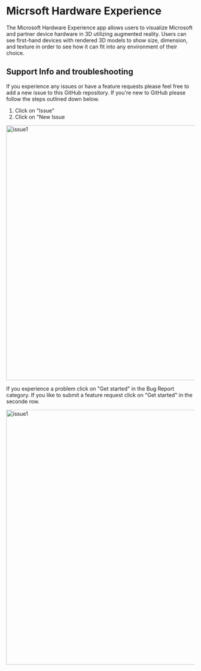 # Micrsoft Hardware Experience
The Microsoft Hardware Experience app allows users to visualize Microsoft and partner device hardware in 3D utilizing augmented reality. 
Users can see first-hand devices with rendered 3D models to show size, dimension, and texture in order to see how it can fit into any environment of their choice.

## Support Info and troubleshooting
If you experience any issues or have a feature requests please feel free to add a new issue to this GitHub repository. If you're new to GitHub please follow the steps
outlined down below. 

1. Click on "Issue"
2. Click on "New Issue

<img width="682" alt="issue1" src="https://user-images.githubusercontent.com/15527062/90934514-48040f00-e3b6-11ea-880d-655f2e528f5c.png">

If you experience a problem click on "Get started" in the Bug Report category. If you like to submit a feature request click on "Get started" in the seconde row.

<img width="682" alt="issue1" src="https://user-images.githubusercontent.com/15527062/90934562-5e11cf80-e3b6-11ea-9216-38b9ade55f4c.png">
